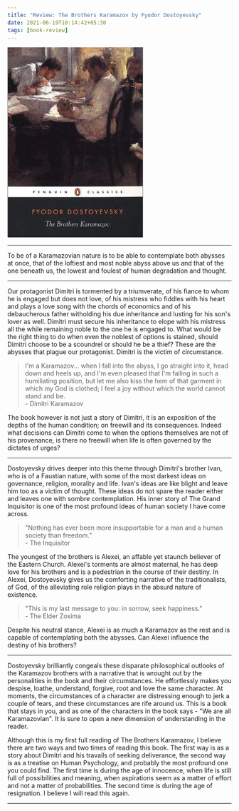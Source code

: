 ```yaml
---
title: "Review: The Brothers Karamazov by Fyodor Dostoyevsky"
date: 2021-06-19T10:14:42+05:30
tags: [book-review]
---
```

 
 ![The Brothers Karamazov Book Cover](/karamazov/Karamazov.webp)


***

To be of a Karamazovian nature is to be able to contemplate both abysses at once,
that of the loftiest and most noble abyss above us and that of the one
beneath us, the lowest and foulest of human degradation and thought.  

***

Our protagonist Dimitri is tormented by a triumverate, of his fiance to whom he is engaged but does not love, 
of his mistress who fiddles with his heart and plays a love song 
with the chords of economics and of his debaucherous father witholding
his due inheritance and lusting for his son's lover as well.
Dimitri must secure his inheritance to elope with his mistress
all the while remaining noble to the one he is engaged to.
What would be the right thing
to do when even the noblest of options is stained, should Dimitri 
choose to be a scoundrel or should he be a thief? These are the abysses
that plague our protagonist. Dimitri is the victim of circumstance.

> I'm a Karamazov... when I fall into the abyss, I go straight into it, head down and heels up, and I'm even pleased that I'm falling in such a humiliating position, but let me also kiss the hem of that garment in which my God is clothed; I feel a joy without which the world cannot stand and be.  
> \- Dimitri Karamazov

The book however is not just a story of Dimitri, it is an exposition 
of the depths of the human condition; on freewill and its consequences.
Indeed what decisions can Dimitri come to when the options themselves are
not of his provenance, is there no freewill when life is often governed by the 
dictates of urges?  
***


Dostoyevsky drives deeper into this theme through Dimitri's brother
Ivan, who is of a Faustian nature, with some of the most darkest ideas on governance, 
religion, morality and life.
Ivan's ideas are like blight and leave him too as a victim of thought.
These ideas do not spare the reader either and leaves one with sombre contemplation.
His inner story of The Grand Inquisitor is one of the most profound ideas of
human society I have come across. 

> "Nothing has ever been more insupportable for a man and a human society than freedom."  
> \- The Inquisitor

The youngest of the brothers is Alexei, an affable yet staunch believer
of the Eastern Church. Alexei's torments are almost maternal, 
he has deep love for his brothers and is a pedestrian in the course
of their destiny. In Alexei, Dostoyevsky gives us the comforting narrative
of the traditionalists, of God, of the alleviating role religion plays
in the absurd nature of existence. 
> "This is my last message to you: in sorrow, seek happiness."  
> \- The Elder Zosima  

Despite his neutral stance, Alexei 
is as much a Karamazov as the rest and is capable of contemplating both
the abysses. Can Alexei influence the destiny of his brothers?  
***

Dostoyevsky brilliantly congeals these disparate philosophical outlooks
of the Karamazov brothers with a narrative that is wrought out by the
personalities in the book and their circumstances. 
He effortlessly makes you despise, loathe, understand, forgive, root
and love the same character. 
At moments, the circumstances of a character are distressing enough
to jerk a couple of tears, and these circumstances are rife around us.
This is a book that stays in you, and as one of the characters in the book 
says - "We are all Karamazovian". It is sure to open a new dimension
of understanding in the reader.  



Although this is my first full reading of The Brothers Karamazov,
I believe there are two ways and two times of reading this book.
The first way is as a story about Dimitri and his travails of seeking deliverance,
the second way is as a treatise on Human Psychology, and probably the most profound one you could find.
The first time is during the age of innocence, when life is still full
of possibilities and meaning, when aspirations seem as a matter of effort
and not a matter of probabilities. 
The second time is during the age of resignation. I believe I will read this again.

***


